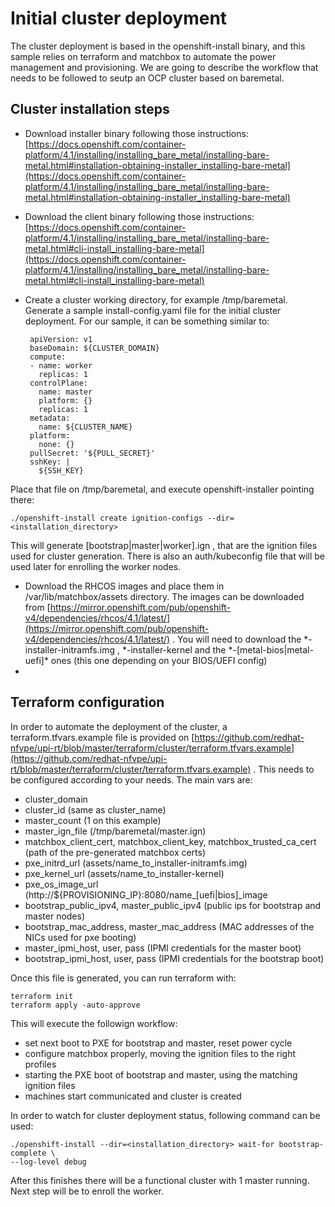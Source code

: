 # Initial cluster deployment

The cluster deployment is based in the openshift-install binary, and this sample relies on terraform and matchbox to automate the power management and provisioning. We are going to describe the workflow that needs to be followed to seutp an OCP cluster based on baremetal.

## Cluster installation steps

 - Download installer binary following those instructions: [https://docs.openshift.com/container-platform/4.1/installing/installing_bare_metal/installing-bare-metal.html#installation-obtaining-installer_installing-bare-metal](https://docs.openshift.com/container-platform/4.1/installing/installing_bare_metal/installing-bare-metal.html#installation-obtaining-installer_installing-bare-metal)
 - Download the client binary following those instructions: [https://docs.openshift.com/container-platform/4.1/installing/installing_bare_metal/installing-bare-metal.html#cli-install_installing-bare-metal](https://docs.openshift.com/container-platform/4.1/installing/installing_bare_metal/installing-bare-metal.html#cli-install_installing-bare-metal)
 - Create a cluster working directory, for example /tmp/baremetal. Generate a sample install-config.yaml file for the initial cluster deployment. For our sample, it can be something similar to:

		apiVersion: v1
		baseDomain: ${CLUSTER_DOMAIN}
		compute:
		- name: worker
		  replicas: 1
		controlPlane:
		  name: master
		  platform: {}
		  replicas: 1
		metadata:
		  name: ${CLUSTER_NAME}
		platform:
		  none: {}
		pullSecret: '${PULL_SECRET}'
		sshKey: |
		  ${SSH_KEY}
Place that file on /tmp/baremetal, and execute openshift-installer pointing there:

    ./openshift-install create ignition-configs --dir=<installation_directory>

This will generate [bootstrap|master|worker].ign , that are the ignition files used for cluster generation. There is also an auth/kubeconfig file that will be used later for enrolling the worker nodes.

- Download the RHCOS images and place them in /var/lib/matchbox/assets directory. The images can be downloaded from [https://mirror.openshift.com/pub/openshift-v4/dependencies/rhcos/4.1/latest/](https://mirror.openshift.com/pub/openshift-v4/dependencies/rhcos/4.1/latest/) . You will need to download the *-installer-initramfs.img , *-installer-kernel  and the *-[metal-bios|metal-uefi]\* ones (this one depending on your BIOS/UEFI config)
-
## Terraform configuration
In order to automate the deployment of the cluster, a terraform.tfvars.example file is provided on [https://github.com/redhat-nfvpe/upi-rt/blob/master/terraform/cluster/terraform.tfvars.example](https://github.com/redhat-nfvpe/upi-rt/blob/master/terraform/cluster/terraform.tfvars.example) . This needs to be configured according to your needs. The main vars are:
- cluster_domain
- cluster_id (same as cluster_name)
- master_count (1 on this example)
- master_ign_file (/tmp/baremetal/master.ign)
- matchbox_client_cert, matchbox_client_key, matchbox_trusted_ca_cert (path of the pre-generated matchbox certs)
- pxe_initrd_url (assets/name_to_installer-initramfs.img)
- pxe_kernel_url (assets/name_to_installer-kernel)
- pxe_os_image_url (http://${PROVISIONING_IP}:8080/name_[uefi|bios]_image
- bootstrap_public_ipv4, master_public_ipv4 (public ips for bootstrap and master nodes)
- bootstrap_mac_address, master_mac_address (MAC addresses of the NICs used for pxe booting)
- master_ipmi_host, user, pass (IPMI credentials for the master boot)
- bootstrap_ipmi_host, user, pass (IPMI credentials for the bootstrap boot)

Once this file is generated, you can run terraform with:

    terraform init
    terraform apply -auto-approve
This will execute the followign workflow:

 - set next boot to PXE for bootstrap and master, reset power cycle
 - configure matchbox properly, moving the ignition files to the right profiles
 - starting the PXE boot of bootstrap and master, using the matching ignition files
 - machines start communicated and cluster is created

In order to watch for cluster deployment status, following command can be used:

    ./openshift-install --dir=<installation_directory> wait-for bootstrap-complete \
    --log-level debug

After this finishes there will be a functional cluster with 1 master running. Next step will be to enroll the worker.

